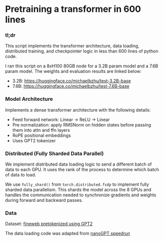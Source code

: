 # Pretraining a transformer in 600 lines

### tl;dr
This script implements the transformer architecture, data loading, distributed training, and checkpointer logic in less than 600 lines of python code.

I ran this script on a 8xH100 80GB node for a 3.2B param model and a 7.6B param model. The weights and evaluation results are linked below:
- 3.2B: https://huggingface.co/michaelbzhu/test-3.2B-base
- 7.6B: https://huggingface.co/michaelbzhu/test-7.6B-base

### Model Architecture
Implements a dense transformer architecture with the following details:
- Feed forward network: Linear -> ReLU -> Linear
- Pre normalization: apply RMSNorm on hidden states before passing them into attn and ffn layers
- RoPE positional embeddings
- Uses GPT2 tokenizer


### Distributed (Fully Sharded Data Parallel)
We implement distributed data loading logic to send a different batch of data to each GPU. It uses the rank of the process to determine which batch of data to load.

We use `fully_shard()` from `torch.distributed.fsdp` to implement fully sharded data parallelism. This shards the model across the 8 GPUs and handles the communication needed to synchronize gradients and weights during forward and backward passes.

### Data
Dataset: [fineweb pretokenized using GPT2](https://huggingface.co/datasets/kjj0/fineweb100B-gpt2)

The data loading code was adapted from [nanoGPT speedrun](https://github.com/KellerJordan/modded-nanogpt)
